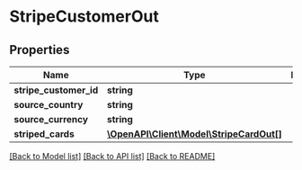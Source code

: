 # StripeCustomerOut

## Properties
Name | Type | Description | Notes
------------ | ------------- | ------------- | -------------
**stripe_customer_id** | **string** |  | [optional] 
**source_country** | **string** |  | [optional] 
**source_currency** | **string** |  | [optional] 
**striped_cards** | [**\OpenAPI\Client\Model\StripeCardOut[]**](StripeCardOut.md) |  | [optional] 

[[Back to Model list]](../README.md#documentation-for-models) [[Back to API list]](../README.md#documentation-for-api-endpoints) [[Back to README]](../README.md)


